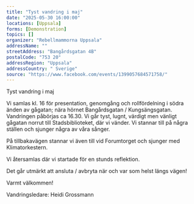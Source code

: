 ```yaml
---
title: "Tyst vandring i maj"
date: "2025-05-30 16:00:00"
locations: [Uppsala]
forms: [Demonstration]
topics: []
organizer: "Rebellmammorna Uppsala"
addressName: ""
streetAddress: "Bangårdsgatan 4B"
postalCode: "753 20"
addressRegion: "Uppsala"
addressCountry: " Sverige"
source: "https://www.facebook.com/events/1399057684571758/"
---
```

Tyst vandring i maj

Vi samlas kl. 16 för presentation, genomgång och rollfördelning i södra änden av gågatan; nära hörnet Bangårdsgatan / Kungsängsgatan. Vandringen påbörjas ca 16.30. Vi går tyst, lugnt, värdigt men vänligt gågatan norrut till Stadsbiblioteket, där vi vänder. Vi stannar till på några ställen och sjunger några av våra sånger.

På tillbakavägen stannar vi även till vid Forumtorget och sjunger med Klimatorkestern.

Vi återsamlas där vi startade för en stunds reflektion.

Det går utmärkt att ansluta / avbryta när och var som helst längs vägen!

Varmt välkommen!

Vandringsledare: Heidi Grossmann